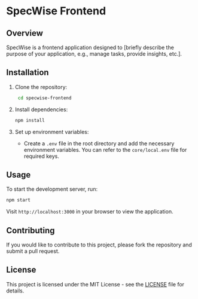 # SpecWise Frontend 
## Overview
SpecWise is a frontend application designed to [briefly describe the purpose of your application, e.g., manage tasks, provide insights, etc.].

## Installation

1. Clone the repository:
   ```bash
    cd specwise-frontend
   ```

2. Install dependencies:
   ```bash
   npm install
   ```

3. Set up environment variables:
   - Create a `.env` file in the root directory and add the necessary environment variables. You can refer to the `core/local.env` file for required keys.

## Usage

To start the development server, run:
```bash
npm start
```

Visit `http://localhost:3000` in your browser to view the application.

## Contributing

If you would like to contribute to this project, please fork the repository and submit a pull request.

## License

This project is licensed under the MIT License - see the [LICENSE](LICENSE) file for details.
